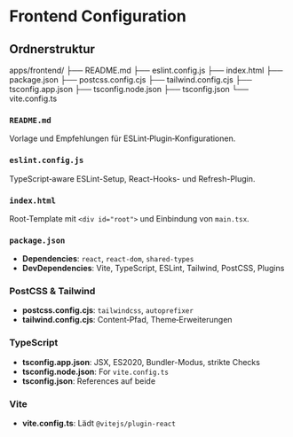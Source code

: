 # Frontend Configuration

## Ordnerstruktur

apps/frontend/
├── README.md
├── eslint.config.js
├── index.html
├── package.json
├── postcss.config.cjs
├── tailwind.config.cjs
├── tsconfig.app.json
├── tsconfig.node.json
├── tsconfig.json
└── vite.config.ts

### `README.md`
Vorlage und Empfehlungen für ESLint‑Plugin‑Konfigurationen.

### `eslint.config.js`
TypeScript‑aware ESLint-Setup, React-Hooks- und Refresh-Plugin.

### `index.html`
Root-Template mit `<div id="root">` und Einbindung von `main.tsx`.

### `package.json`
- **Dependencies**: `react`, `react-dom`, `shared-types`  
- **DevDependencies**: Vite, TypeScript, ESLint, Tailwind, PostCSS, Plugins

### PostCSS & Tailwind
- **postcss.config.cjs**: `tailwindcss`, `autoprefixer`  
- **tailwind.config.cjs**: Content‑Pfad, Theme‑Erweiterungen

### TypeScript
- **tsconfig.app.json**: JSX, ES2020, Bundler-Modus, strikte Checks  
- **tsconfig.node.json**: For `vite.config.ts`  
- **tsconfig.json**: References auf beide

### Vite
- **vite.config.ts**: Lädt `@vitejs/plugin-react`


